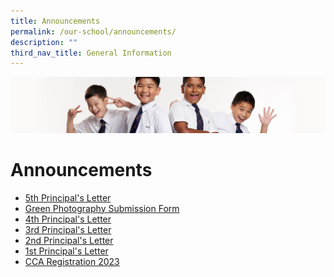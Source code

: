 ```yaml
---
title: Announcements
permalink: /our-school/announcements/
description: ""
third_nav_title: General Information
---
```

![](/images/Sub-banner2.jpg)

Announcements
=============

* [5th Principal's Letter](/files/announcement5.pdf)
* [Green Photography Submission Form](https://tinyurl.com/greenphoto2023)
* [4th Principal's Letter](/files/announcement4.pdf)
* [3rd Principal's Letter](/files/announcement3.pdf)
* [2nd Principal's Letter](/files/announcement2.pdf)
* [1st Principal's Letter](/files/announcement1.pdf)
* [CCA Registration 2023](/files/announcementcca.pdf)